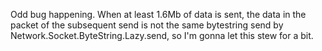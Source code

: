 Odd bug happening. When at least 1.6Mb of data is sent, the data in the packet of the subsequent send is not the same bytestring send by Network.Socket.ByteString.Lazy.send, so I'm gonna let this stew for a bit.
